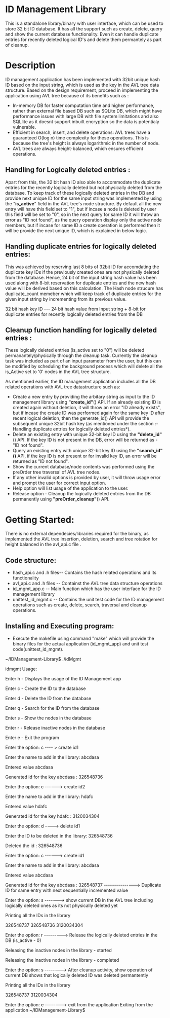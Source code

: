 **ID Management Library**
========================

This is a standalone library/binary with user interface, which can be used to store 32 bit ID database. 
It has all the support such as create, delete, query and show the current database functionality. Even it can handle duplicate entries for recently deleted logical ID's and delete them 
permantely as part of cleanup.

**Description**
===============

ID management application has been implemented with 32bit unique hash ID based on the input string, which is used as the key in the AVL tree data structure.
Based on the design requirement, proceed in implementing the application using AVL tree because of its benefits such as :
- In-memory DB for faster computation time and higher performance, rather than external file based DB such as SQLite DB, which might have performance issues
  with large DB with file system limitations and also SQLlite as it doesnt support inbuilt encryption so the data is potentialy vulnerable.
- Efficient in search, insert, and delete operations: AVL trees have a guaranteed O(log n) time complexity for these operations. 
This is because the tree's height is always logarithmic in the number of node.
- AVL trees are always height-balanced, which ensures efficient operations.

**Handling for Logically deleted entries** :
----------------------------------------

Apart from this, the 32 bit hash ID also able to accommodate the duplicate entries for the recently logically deleted but not physically deleted from the database. 
To keep track of these logically deleted entries in the DB and provide next unique ID for the same input string was implemented by using the "**is_active**" field 
in the AVL tree's node structure. By default all the new entry will have this field set to "1", but if incase a node is deleted by user this field will be set to "0", so in the next
query for same ID it will throw an error as "ID not found", as the query operation display only the active node members, but if incase for same ID a create operation is performed 
then it will be provide the next unique ID, which is explained in below logic.

**Handling duplicate entries for logically deleted entries**:
-------------------------------------------------------------

This was achieved by reserving last 8 bits of 32bit ID for accomdating the duplicate key IDs if the previously created ones are not physically deleted from the database. 
Hence, 24 bit of the input string hash value has been used along with 8-bit reservation for duplicate entries and the new hash value will be derived based on this calculation.
The Hash node strucure has duplicate_count memeber which will keep track of duplicate entries for the given input string by incrementing from its previous value.

32 bit hash key ID --- 24 bit hash value from Input string + 8-bit for duplicate entries for recently logically deleted entries from the DB

**Cleanup function handling for logically deleted entries :**
-----------------------------------------------------------
These logically deleted entries (is_active set to "0") will be deleted permanantely/physically through the cleanup task. 
 Currently the cleanup task was included as part of an input parameter from the user, but this can be modified by scheduling the background process which will delete all the is_Active
   set to '0' nodes in the AVL tree structure.

As mentioned earlier, the ID management application includes all the DB related operations with AVL tree datastructure such as:
 - Create a new entry by providing the arbitary string as input to the ID management library using **"create_id"**() API. If an already existing ID is created again without deletion, it will throw
   an error "ID already exists", but if incase the create ID was performed again for the same key ID after recent logical deletion, then the generate_id() API will provide the subsequent
   unique 32bit hash key (as mentioned under the section :- Handling duplicate entries for logically deleted entries*).
 - Delete an existing entry with unique 32-bit key ID using the **"delete_id"**() API. If the key ID is not present in the DB, error will be returned as - "ID not found".
 - Query an existing entry with unique 32-bit key ID using the **"search_id"()** API, if the key ID is not present or for invalid key ID, an error will be returned as "ID not found".
 - Show the current database/node contents was performed using the preOrder tree traversal of AVL tree nodes.
 - If any other invalid options is provided by user, it will throw usage error and prompt the user for correct input option.
 - Help option will list usage of the application to the user.
 - Release option - Cleanup the logically deleted entries from the DB permanently using **"preOrder_cleanup"**() API.

**Getting Started**:
===================
There is no external dependecies/libraries required for the binary, as implemented the AVL tree insertion, deletion, search and tree rotation for height balanced in the avl_api.c file .

Code structure:
--------------
 - hash_api.c and .h files-- Contains the hash related operations and its functionality
 - avl_api.c and .h files -- Containst the AVL tree data structure operations
- id_mgmt_app.c -- Main function which has the user interface for the ID management library
- unittest_id_mgmt.c -- Contains the unit test code for the ID management operations such as create, delete, search, traversal and cleanup operations.

**Installing and Executing program**:
-----------------------------------
- Execute the makefile using command "make" which will provide the binary files for the actual application (id_mgmt_app) and unit test code(unittest_id_mgmt).
  
~/IDManagement-Library$ ./idMgmt 


idmgmt Usage:

Enter h -   Displays the usage of the ID Management app 

Enter c -   Create the ID to the database

Enter d -   Delete the ID from the database

Enter q -   Search for the ID from the database

Enter s -   Show the nodes in the database

Enter r -    Release inactive nodes in the database

Enter e -   Exit the program

Enter the option: c  ---- > create id1

Enter the name to add in the library: abcdasa

Entered value abcdasa


Generated id for the key abcdasa
 : 326548736

Enter the option: c ------> create id2

Enter the name to add in the library: hdafc

Entered value hdafc


Generated id for the key hdafc
 : 3120034304

Enter the option: d  ----> delete id1

Enter the ID to be deleted in the library: 326548736

Deleted the id : 326548736

Enter the option: c  ------> create id1

Enter the name to add in the library: abcdasa

Entered value abcdasa


Generated id for the key abcdasa
 : 326548737 ---------------> Duplicate ID for same entry with next sequentially incremented value 

Enter the option: s  -------> show current DB in the AVL tree including logically deleted ones as its not physically deleted yet

Printing all the IDs in the library

326548737 326548736 3120034304 

Enter the option: r ---------> Release the logically deleted entries in the DB (is_active - 0)

Releasing the inactive nodes in the library - started

Releasing the inactive nodes in the library - completed

Enter the option: s  --------> After cleanup activity, show operation of current DB shows that logically deleted ID was deleted permantently

Printing all the IDs in the library

326548737 3120034304 

Enter the option: e --------> exit from the application
Exiting from the application
~/IDManagement-Library$ 
  




